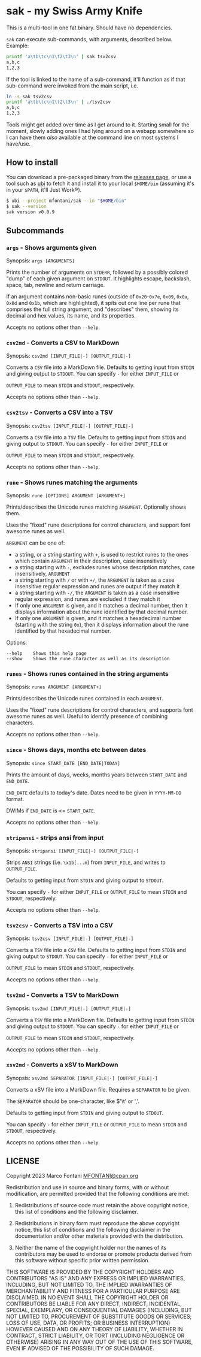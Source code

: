 # sak - my Swiss Army Knife

This is a multi-tool in one fat binary. Should have no dependencies.

`sak` can execute sub-commands, with arguments, described below. Example:

```bash
printf 'a\tb\tc\n1\t2\t3\n' | sak tsv2csv
a,b,c
1,2,3
```

If the tool is linked to the name of a sub-command, it'll function as if that
sub-command were invoked from the main script, i.e.

```bash
ln -s sak tsv2csv
printf 'a\tb\tc\n1\t2\t3\n' | ./tsv2csv
a,b,c
1,2,3
```

Tools might get added over time as I get around to it.  Starting small for the
moment, slowly adding ones I had lying around on a webapp somewhere so I can
have them _also_ available at the command line on most systems I have/use.

## How to install

You can download a pre-packaged binary from the
[releases page](https://github.com/mfontani/sak/releases),
or use a tool such as [ubi](https://github.com/houseabsolute/ubi) to fetch it
and install it to your local `$HOME/bin` (assuming it's in your `$PATH`, it'll
Just Work®).

```bash
$ ubi --project mfontani/sak --in "$HOME/bin"
$ sak --version
sak version v0.0.9
```

## Subcommands

### `args` - Shows arguments given

Synopsis: `args [ARGUMENTS]`

Prints the number of arguments on `STDERR`, followed by a possibly colored "dump"
of each given argument on `STDOUT`. It highlights escape, backslash, space, tab,
newline and return carriage.

If an argument contains non-basic runes (outside of `0x20`-`0x7e`, `0x09`, `0x0a`, `0x0d`
and `0x1b`, which are highlighted), it spits out one line per rune that comprises
the full string argument, and "describes" them, showing its decimal and hex
values, its name, and its properties.

Accepts no options other than `--help`.

### `csv2md` - Converts a CSV to MarkDown

Synopsis: `csv2md [INPUT_FILE|-] [OUTPUT_FILE|-]`

Converts a `CSV` file into a MarkDown file. Defaults to getting input from `STDIN`
and giving output to `STDOUT`. You can specify `-` for either `INPUT_FILE` or

`OUTPUT_FILE` to mean `STDIN` and `STDOUT`, respectively.

Accepts no options other than `--help`.

### `csv2tsv` - Converts a CSV into a TSV

Synopsis: `csv2tsv [INPUT_FILE|-] [OUTPUT_FILE|-]`

Converts a `CSV` file into a `TSV` file. Defaults to getting input from `STDIN`
and giving output to `STDOUT`. You can specify `-` for either `INPUT_FILE` or

`OUTPUT_FILE` to mean `STDIN` and `STDOUT`, respectively.

Accepts no options other than `--help`.

### `rune` - Shows runes matching the arguments

Synopsis: `rune [OPTIONS] ARGUMENT [ARGUMENT+]`

Prints/describes the Unicode runes matching `ARGUMENT`. Optionally shows them.

Uses the "fixed" rune descriptions for control characters, and support font
awesome runes as well.

`ARGUMENT` can be one of:
- a string, or a string starting with `+`, is used to restrict runes to the ones
  which contain `ARGUMENT` in their description, case insensitively
- a string starting with `-`, excludes runes whose description matches, case
  insensitively, `ARGUMENT`
- a string starting with `/` or with `+/`, the `ARGUMENT` is taken as a case
  insensitive regular expression and runes are output if they match it
- a string starting with `-/`, the `ARGUMENT` is taken as a case insensitive
  regular expression, and runes are excluded if they match it
- If only one `ARGUMENT` is given, and it matches a decimal number, then it
  displays information about the rune identified by that decimal number.
- If only one `ARGUMENT` is given, and it matches a hexadecimal number (starting
  with the string `0x`), then it displays information about the rune identified
  by that hexadecimal number.

Options:

    --help    Shows this help page
    --show    Shows the rune character as well as its description

### `runes` - Shows runes contained in the string arguments

Synopsis: `runes ARGUMENT [ARGUMENT+]`

Prints/describes the Unicode runes contained in each `ARGUMENT`.

Uses the "fixed" rune descriptions for control characters, and supports font
awesome runes as well.  Useful to identify presence of combining characters.

Accepts no options other than `--help`.

### `since` - Shows days, months etc between dates

Synopsis: `since START_DATE [END_DATE|TODAY]`

Prints the amount of days, weeks, months years between `START_DATE` and `END_DATE`.

`END_DATE` defaults to today's date. Dates need to be given in `YYYY-MM-DD` format.

DWIMs if `END_DATE` is <= `START_DATE`.

Accepts no options other than `--help`.

### `stripansi` - strips ansi from input

Synopsis: `stripansi [INPUT_FILE|-] [OUTPUT_FILE|-]`

Strips `ANSI` strings (i.e. `\x1b[...m`) from `INPUT_FILE`, and writes to `OUTPUT_FILE`.

Defaults to getting input from `STDIN` and giving output to `STDOUT`.

You can specify `-` for either `INPUT_FILE` or `OUTPUT_FILE` to mean `STDIN` and `STDOUT`,
respectively.

Accepts no options other than `--help`.

### `tsv2csv` - Converts a TSV into a CSV

Synopsis: `tsv2csv [INPUT_FILE|-] [OUTPUT_FILE|-]`

Converts a `TSV` file into a `CSV` file. Defaults to getting input from `STDIN`
and giving output to `STDOUT`. You can specify `-` for either `INPUT_FILE` or

`OUTPUT_FILE` to mean `STDIN` and `STDOUT`, respectively.

Accepts no options other than `--help`.

### `tsv2md` - Converts a TSV to MarkDown

Synopsis: `tsv2md [INPUT_FILE|-] [OUTPUT_FILE|-]`

Converts a `TSV` file into a MarkDown file. Defaults to getting input from `STDIN`
and giving output to `STDOUT`. You can specify `-` for either `INPUT_FILE` or

`OUTPUT_FILE` to mean `STDIN` and `STDOUT`, respectively.

Accepts no options other than `--help`.

### `xsv2md` - Converts a xSV to MarkDown

Synopsis: `xsv2md SEPARATOR [INPUT_FILE|-] [OUTPUT_FILE|-]`

Converts a xSV file into a MarkDown file. Requires a `SEPARATOR` to be given.

The `SEPARATOR` should be one-character, like $'\t' or ','.

Defaults to getting input from `STDIN` and giving output to `STDOUT`.

You can specify `-` for either `INPUT_FILE` or `OUTPUT_FILE` to mean `STDIN` and `STDOUT`,
respectively.

Accepts no options other than `--help`.

## LICENSE

Copyright 2023 Marco Fontani <MFONTANI@cpan.org>

Redistribution and use in source and binary forms, with or without
modification, are permitted provided that the following conditions are met:

1. Redistributions of source code must retain the above copyright notice,
   this list of conditions and the following disclaimer.

2. Redistributions in binary form must reproduce the above copyright notice,
   this list of conditions and the following disclaimer in the documentation
   and/or other materials provided with the distribution.

3. Neither the name of the copyright holder nor the names of its contributors
   may be used to endorse or promote products derived from this software
   without specific prior written permission.

THIS SOFTWARE IS PROVIDED BY THE COPYRIGHT HOLDERS AND CONTRIBUTORS "AS IS"
AND ANY EXPRESS OR IMPLIED WARRANTIES, INCLUDING, BUT NOT LIMITED TO, THE
IMPLIED WARRANTIES OF MERCHANTABILITY AND FITNESS FOR A PARTICULAR PURPOSE
ARE DISCLAIMED. IN NO EVENT SHALL THE COPYRIGHT HOLDER OR CONTRIBUTORS BE
LIABLE FOR ANY DIRECT, INDIRECT, INCIDENTAL, SPECIAL, EXEMPLARY, OR
CONSEQUENTIAL DAMAGES (INCLUDING, BUT NOT LIMITED TO, PROCUREMENT OF
SUBSTITUTE GOODS OR SERVICES; LOSS OF USE, DATA, OR PROFITS; OR BUSINESS
INTERRUPTION) HOWEVER CAUSED AND ON ANY THEORY OF LIABILITY, WHETHER IN
CONTRACT, STRICT LIABILITY, OR TORT (INCLUDING NEGLIGENCE OR OTHERWISE)
ARISING IN ANY WAY OUT OF THE USE OF THIS SOFTWARE, EVEN IF ADVISED OF THE
POSSIBILITY OF SUCH DAMAGE.
